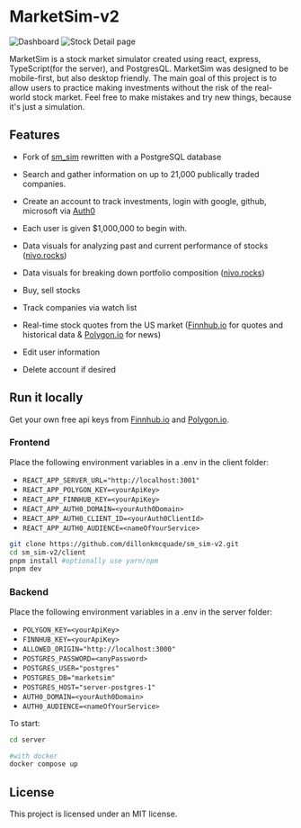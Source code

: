 # MarketSim-v2

![Dashboard](assets/dashboard.png)
![Stock Detail page](assets/stockDetails.png)

MarketSim is a stock market simulator created using react, express, TypeScript(for the server), and PostgresQL. MarketSim was designed to be mobile-first, but also desktop friendly. The main goal of this project is to allow users to practice making investments without the risk of the real-world stock market. Feel free to make mistakes and try new things, because it's just a simulation.

## Features

- Fork of [sm_sim](https://github.com/dillonkmcquade/sm_sim) rewritten with a PostgreSQL database

- Search and gather information on up to 21,000 publically traded companies.

- Create an account to track investments, login with google, github, microsoft via [ Auth0 ](https://auth0.com)

- Each user is given $1,000,000 to begin with.

- Data visuals for analyzing past and current performance of stocks ([nivo.rocks](https://nivo.rocks))

- Data visuals for breaking down portfolio composition ([nivo.rocks](https://nivo.rocks))

- Buy, sell stocks

- Track companies via watch list

- Real-time stock quotes from the US market ([Finnhub.io](https://finnhub.io) for quotes and historical data & [Polygon.io](https://polygon.io) for news)

- Edit user information

- Delete account if desired

## Run it locally

Get your own free api keys from [Finnhub.io](https://finnhub.io) and [Polygon.io](https://polygon.io).

### Frontend

Place the following environment variables in a .env in the client folder:

- `REACT_APP_SERVER_URL="http://localhost:3001"`
- `REACT_APP_POLYGON_KEY=<yourApiKey>`
- `REACT_APP_FINNHUB_KEY=<yourApiKey>`
- `REACT_APP_AUTH0_DOMAIN=<yourAuth0Domain>`
- `REACT_APP_AUTH0_CLIENT_ID=<yourAuth0ClientId>`
- `REACT_APP_AUTH0_AUDIENCE=<nameOfYourService>`

```bash
git clone https://github.com/dillonkmcquade/sm_sim-v2.git
cd sm_sim-v2/client
pnpm install #optionally use yarn/npm
pnpm dev
```

### Backend

Place the following environment variables in a .env in the server folder:

- `POLYGON_KEY=<yourApiKey>`
- `FINNHUB_KEY=<yourApiKey>`
- `ALLOWED_ORIGIN="http://localhost:3000"`
- `POSTGRES_PASSWORD=<anyPassword>`
- `POSTGRES_USER="postgres"`
- `POSTGRES_DB="marketsim"`
- `POSTGRES_HOST="server-postgres-1"`
- `AUTH0_DOMAIN=<yourAuth0Domain>`
- `AUTH0_AUDIENCE=<nameOfYourService>`

To start:

```bash
cd server

#with docker
docker compose up
```

## License

This project is licensed under an MIT license.
